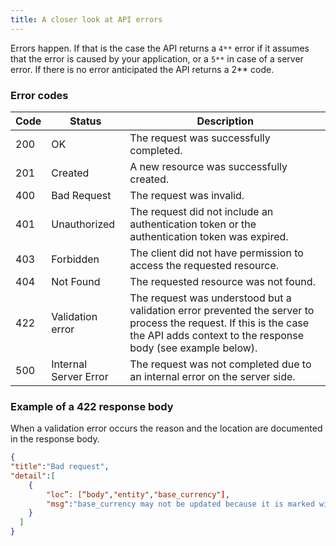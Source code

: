 ```yaml
---
title: A closer look at API errors
---
```


Errors happen. If that is the case the API returns a `4**` error if it assumes that the error is caused by your application, or a `5**` in case of a server error. If there is no error anticipated the API returns a 2** code.

### Error codes

Code | Status | Description
--- | --- | ---
200 | OK | The request was successfully completed.
201 | Created | A new resource was successfully created.
400 | Bad Request | The request was invalid.
401 | Unauthorized | The request did not include an authentication token or the authentication token was expired.
403 | Forbidden | The client did not have permission to access the requested resource.
404 | Not Found | The requested resource was not found.
422 | Validation error | The request was understood but a validation error prevented the server to process the request. If this is the case the API adds context to the response body (see example below).
500 | Internal Server Error | The request was not completed due to an internal error on the server side.


### Example of a 422 response body

When a validation error occurs the reason and the location are documented in the response body.

```json
{
"title":"Bad request",
"detail":[
    {
        "loc”: [“body","entity","base_currency"],
        "msg":"base_currency may not be updated because it is marked with allow_mutation=False"
    }
  ]
}
```